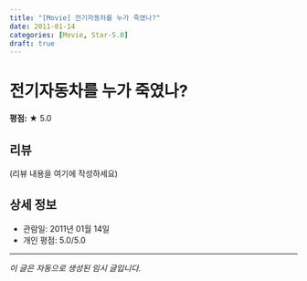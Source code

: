 ```yaml
---
title: "[Movie] 전기자동차를 누가 죽였나?"
date: 2011-01-14
categories: [Movie, Star-5.0]
draft: true
---
```


# 전기자동차를 누가 죽였나?

**평점:** ★ 5.0

## 리뷰

(리뷰 내용을 여기에 작성하세요)

## 상세 정보

- 관람일: 2011년 01월 14일
- 개인 평점: 5.0/5.0

---

*이 글은 자동으로 생성된 임시 글입니다.*
